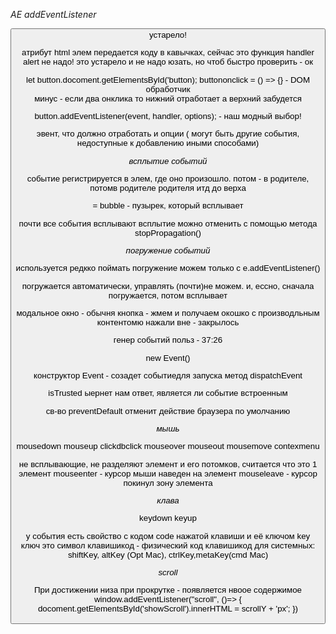 _AE addEventListener_

<button onclick="handler()"> устарело!

атрибут html элем передается коду в кавычках, сейчас это функция handler
alert не надо!
это устарело и не надо юзать, но чтоб быстро проверить - ок

let button.docoment.getElementsById('button);
buttononclick = () => {} - DOM обработчик  
минус - если два онклика то нижний отработает а верхний забудется

button.addEventListener(event, handler, options); - наш модный выбор!

эвент, что должно отработать и опции ( могут быть другие события, недоступные к добавлению иными способами)

_всплытие событий_

событие регистрируется в элем, где оно произошло.
потом - в родителе,
потомв родителе родителя
итд до верха

= bubble - пузырек, который всплывает

почти все события всплывают
всплытие можно отменить с помощью метода stopPropagation()

_погружение событий_

используется редкко
поймать погружение можем только с e.addEventListener()

погружается автоматически, управлять (почти)не можем. и, ессно, сначала погружается, потом всплывает

модальное окно - обычня кнопка - жмем и получаем окошко с производльным контентомю нажали вне - закрылось

генер событий польз - 37:26

new Event()

конструктор Event - созадет событиедля запуска метод dispatchEvent

isTrusted ыернет нам ответ, является ли событие встроенным

св-во preventDefault отменит действие браузера по умолчанию

_мышь_

mousedown
mouseup
clickdbclick
mouseover
mouseout
mousemove
contexmenu

не всплывающие, не разделяют элемент и его потомков, считается что это 1 элемент
mouseenter - курсор мыши наведен на элемент
mouseleave - курсор покинул зону элемента

_клава_

keydown
keyup

у события есть свойство с кодом code нажатой клавиши и её ключом key
ключ это символ клавишикод - физический код клавишикод
для системных:
shiftKey, altKey (Opt Mac), ctrlKey,metaKey(cmd Mac)

_scroll_

При достижении низа при прокрутке - появляется нвоое содержимое
window.addEventListener("scroll", ()=> {
docoment.getElementsById('showScroll').innerHTML = scrollY + 'px';
})
